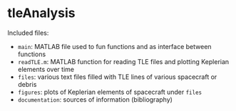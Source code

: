 # tleAnalysis

Included files:
 - `main`:					 					MATLAB file used to fun functions and as interface between functions
 - `readTLE.m`:      MATLAB function for reading TLE files and plotting Keplerian elements over time
 - `files`:          various text files filled with TLE lines of various spacecraft or debris
 - `figures`:        plots of Keplerian elements of spacecraft under `files`
 - `documentation`:  sources of information (bibliography)
